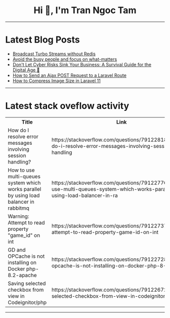 <h1 align="center">Hi 👋, I'm Tran Ngoc Tam</h1>

---

# Latest Blog Posts 
<!-- BLOG-POST-LIST:START -->
- [Broadcast Turbo Streams without Redis](https://dev.to/railsdesigner/broadcast-turbo-streams-without-redis-31i6)
- [Avoid the busy people and focus on what-matters](https://dev.to/akotek/avoid-the-busy-people-and-focus-on-what-matters-3nio)
- [Don&#39;t Let Cyber Risks Sink Your Business: A Survival Guide for the Digital Age 🚀](https://dev.to/enzo_dechaene/dont-let-cyber-risks-sink-your-business-a-survival-guide-for-the-digital-age-1hkg)
- [How to Send an Ajax POST Request to a Laravel Route](https://dev.to/msh_sayket_6a8d9f36faac8a/how-to-send-an-ajax-post-request-to-a-laravel-route-1jl6)
- [How to Compress Image Size in Laravel 11](https://dev.to/msh_sayket_6a8d9f36faac8a/how-to-compress-image-size-in-laravel-11-2888)
<!-- BLOG-POST-LIST:END -->

---

# Latest stack oveflow activity
<table>
  <tr><th>Title</th><th>Link</th></tr>
  <!-- STACKOVERFLOW:START --><tr><td>How do I resolve error messages involving session handling?</td><td>https://stackoverflow.com/questions/79122818/how-do-i-resolve-error-messages-involving-session-handling</td></tr><tr><td>How to use multi-queues system which works parallel by using load balancer in rabbitmq</td><td>https://stackoverflow.com/questions/79122776/how-to-use-multi-queues-system-which-works-parallel-by-using-load-balancer-in-ra</td></tr><tr><td>Warning: Attempt to read property &quot;game_id&quot; on int</td><td>https://stackoverflow.com/questions/79122737/warning-attempt-to-read-property-game-id-on-int</td></tr><tr><td>GD and OPCache is not installing on Docker php-8.2-apache</td><td>https://stackoverflow.com/questions/79122728/gd-and-opcache-is-not-installing-on-docker-php-8-2-apache</td></tr><tr><td>Saving selected checkbox from view in Codeignitor/php</td><td>https://stackoverflow.com/questions/79122672/saving-selected-checkbox-from-view-in-codeignitor-php</td></tr><!-- STACKOVERFLOW:END -->
</table>

---


